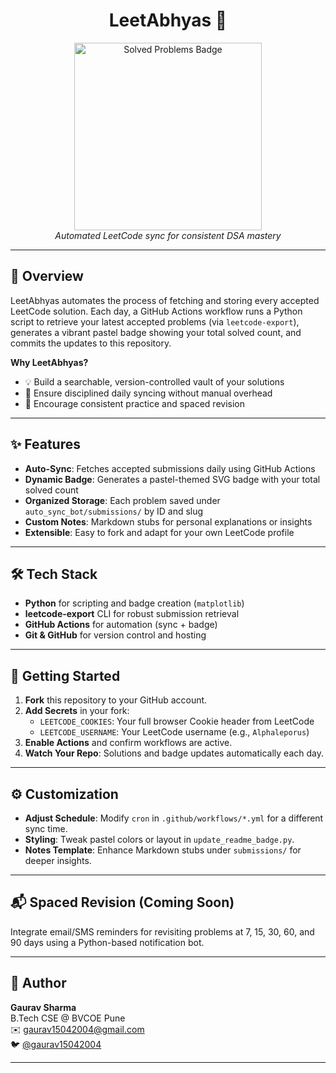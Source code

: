 <h1 align="center">LeetAbhyas 🧠</h1>


<p align="center">
  <img src="https://raw.githubusercontent.com/gaurav15042004/LeetAbhyas/output/badge.svg" alt="Solved Problems Badge" width="300"/>
  <br>
  <i>Automated LeetCode sync for consistent DSA mastery</i>
</p>

---

## 🚀 Overview
LeetAbhyas automates the process of fetching and storing every accepted LeetCode solution. Each day, a GitHub Actions workflow runs a Python script to retrieve your latest accepted problems (via `leetcode-export`), generates a vibrant pastel badge showing your total solved count, and commits the updates to this repository.

**Why LeetAbhyas?**
- 💡 Build a searchable, version-controlled vault of your solutions
- 🔄 Ensure disciplined daily syncing without manual overhead
- 🎯 Encourage consistent practice and spaced revision

---

## ✨ Features

- **Auto-Sync**: Fetches accepted submissions daily using GitHub Actions
- **Dynamic Badge**: Generates a pastel-themed SVG badge with your total solved count
- **Organized Storage**: Each problem saved under `auto_sync_bot/submissions/` by ID and slug
- **Custom Notes**: Markdown stubs for personal explanations or insights
- **Extensible**: Easy to fork and adapt for your own LeetCode profile

---

## 🛠️ Tech Stack

- **Python** for scripting and badge creation (`matplotlib`)
- **leetcode-export** CLI for robust submission retrieval
- **GitHub Actions** for automation (sync + badge)
- **Git & GitHub** for version control and hosting

---

## 🚀 Getting Started

1. **Fork** this repository to your GitHub account.
2. **Add Secrets** in your fork:
   - `LEETCODE_COOKIES`: Your full browser Cookie header from LeetCode
   - `LEETCODE_USERNAME`: Your LeetCode username (e.g., `Alphaleporus`)
3. **Enable Actions** and confirm workflows are active.
4. **Watch Your Repo**: Solutions and badge updates automatically each day.

---

## ⚙️ Customization

- **Adjust Schedule**: Modify `cron` in `.github/workflows/*.yml` for a different sync time.
- **Styling**: Tweak pastel colors or layout in `update_readme_badge.py`.
- **Notes Template**: Enhance Markdown stubs under `submissions/` for deeper insights.

---

## 📬 Spaced Revision (Coming Soon)
Integrate email/SMS reminders for revisiting problems at 7, 15, 30, 60, and 90 days using a Python-based notification bot.

---

## 🙌 Author

**Gaurav Sharma**  
B.Tech CSE @ BVCOE Pune  
✉️ gaurav15042004@gmail.com  
🐦 [@gaurav15042004](https://github.com/gaurav15042004)

---


